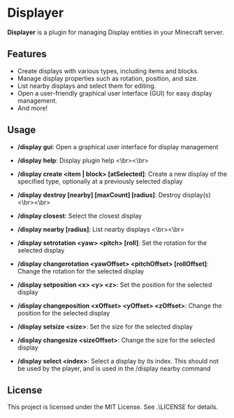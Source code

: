 # Displayer

**Displayer** is a plugin for managing Display entities in your Minecraft server.

## Features

- Create displays with various types, including items and blocks.
- Manage display properties such as rotation, position, and size.
- List nearby displays and select them for editing.
- Open a user-friendly graphical user interface (GUI) for easy display management.
- And more!

## Usage

- **/display gui**: Open a graphical user interface for display management
- **/display help**: Display plugin help
<\br><\br>
- **/display create \<item | block\> [atSelected]**: Create a new display of the specified type, optionally at a previously selected display
- **/display destroy [nearby] [maxCount] [radius]**: Destroy display(s)
<\br><\br>
- **/display closest**: Select the closest display
- **/display nearby [radius]**: List nearby displays
<\br><\br>
- **/display setrotation \<yaw\> \<pitch\> [roll]**: Set the rotation for the selected display
- **/display changerotation \<yawOffset\> \<pitchOffset\> [rollOffset]**: Change the rotation for the selected display
- **/display setposition \<x\> \<y\> \<z\>**: Set the position for the selected display
- **/display changeposition \<xOffset\> \<yOffset\> \<zOffset\>**: Change the position for the selected display
- **/display setsize \<size\>**: Set the size for the selected display
- **/display changesize \<sizeOffset\>**: Change the size for the selected display

- **/display select \<index\>**: Select a display by its index. This should not be used by the player, and is used in the /display nearby command

## License

This project is licensed under the MIT License. See .\LICENSE for details.
